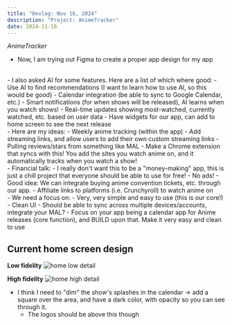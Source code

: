 ```yaml
---
title: "Devlog: Nov 16, 2024"
description: "Project: AnimeTracker"
date: 2024-11-16
---
```


*AnimeTracker*

- Now, I am trying out Figma to create a proper app design for my app
<br>
- I also asked AI for some features. Here are a list of which where good:
  -  Use AI to find recommendations (I want to learn how to use AI, so this would be good)
  - Calendar integration (be able to sync to Google Calendar, etc.)
  - Smart notifications (for when shows will be released), AI learns when you watch shows!
  - Real-time updates showing most-watched, currently watched, etc. based on user data
  - Have widgets for our app, can add to home screen to see the next release
<br>
- Here are my ideas:
  - Weekly anime tracking (within the app)
  - Add streaming links, and allow users to add their own custom streaming links
  - Pulling reviews/stars from something like MAL
  - Make a Chrome extension that syncs with this! You add the sites you watch anime on, and it automatically tracks when you watch a show!
<br>
- Financial talk:
  - I really don't want this to be a "money-making" app, this is just a chill project that everyone should be able to use for free!
  - No ads!
  - Good idea: We can integrate buying anime convention tickets, etc. through our app.
  - Affiliate links to platforms (i.e. Crunchyroll) to watch anime on
<br>
- We need a focus on:
  - Very, very simple and easy to use (this is our core!)
  - Clean UI
  - Should be able to sync across multiple devices/accounts, integrate your MAL?
  - Focus on your app being a calendar app for Anime releases (core function), and BUILD upon that. Make it very easy and clean to use

## Current home screen design
**Low fidelity**
<img src="/blog/koyomidevlogs/post-2/home-low-detail.png" alt="home low detail" style="max-height: 800px; width: auto">

**High fidelity**
<img src="/blog/koyomidevlogs/post-2/home-high-detail.png" alt="home high detail" style="max-height: 800px; width: auto">

- I think I need to "dim" the show's splashes in the calendar &rarr; add a square over the area, and have a dark color, with opacity so you can see through it.
  - The logos should be above this though
